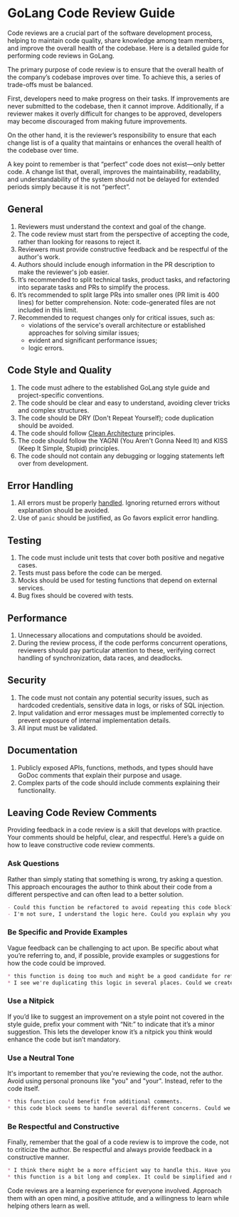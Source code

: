# GoLang Code Review Guide

Code reviews are a crucial part of the software development process, helping to maintain code quality, share knowledge among team members, and improve the overall health of the codebase. Here is a detailed guide for performing code reviews in GoLang.

The primary purpose of code review is to ensure that the overall health of the company’s codebase improves over time. To achieve this, a series of trade-offs must be balanced.

First, developers need to make progress on their tasks. If improvements are never submitted to the codebase, then it cannot improve. Additionally, if a reviewer makes it overly difficult for changes to be approved, developers may become discouraged from making future improvements.

On the other hand, it is the reviewer’s responsibility to ensure that each change list is of a quality that maintains or enhances the overall health of the codebase over time.

A key point to remember is that “perfect” code does not exist—only better code. A change list that, overall, improves the maintainability, readability, and understandability of the system should not be delayed for extended periods simply because it is not “perfect”.


## General

1. Reviewers must understand the context and goal of the change.
2. The code review must start from the perspective of accepting the code, rather than looking for reasons to reject it.
3. Reviewers must provide constructive feedback and be respectful of the author's work.
4. Authors should include enough information in the PR description to make the reviewer's job easier.
5. It’s recommended to split technical tasks, product tasks, and refactoring into separate tasks and PRs to simplify the process.
6. It’s recommended to split large PRs into smaller ones (PR limit is 400 lines) for better comprehension. Note: code-generated files are not included in this limit.
7. Recommended to request changes only for critical issues, such as:
    * violations of the service's overall architecture or established approaches for solving similar issues;
    * evident and significant performance issues;
    * logic errors.


## Code Style and Quality

1. The code must adhere to the established GoLang style guide and project-specific conventions.
2. The code should be clear and easy to understand, avoiding clever tricks and complex structures.
3. The code should be DRY (Don't Repeat Yourself); code duplication should be avoided.
4. The code should follow [Clean Architecture](https://blog.cleancoder.com/uncle-bob/2012/08/13/the-clean-architecture.html) principles.
5. The code should follow the YAGNI (You Aren't Gonna Need It) and KISS (Keep It Simple, Stupid) principles.
6. The code should not contain any debugging or logging statements left over from development.


## Error Handling

1. All errors must be properly [handled](./programming-practices.md#error-handling). Ignoring returned errors without explanation should be avoided.
2. Use of `panic` should be justified, as Go favors explicit error handling.


## Testing

1. The code must include unit tests that cover both positive and negative cases.
2. Tests must pass before the code can be merged.
3. Mocks should be used for testing functions that depend on external services.
4. Bug fixes should be covered with tests.


## Performance

1. Unnecessary allocations and computations should be avoided.
2. During the review process, if the code performs concurrent operations, reviewers should pay particular attention to these, verifying correct handling of synchronization, data races, and deadlocks.


## Security

1. The code must not contain any potential security issues, such as hardcoded credentials, sensitive data in logs, or risks of SQL injection.
2. Input validation and error messages must be implemented correctly to prevent exposure of internal implementation details.
3. All input must be validated.


## Documentation

1. Publicly exposed APIs, functions, methods, and types should have GoDoc comments that explain their purpose and usage.
2. Complex parts of the code should include comments explaining their functionality.


## Leaving Code Review Comments

Providing feedback in a code review is a skill that develops with practice. Your comments should be helpful, clear, and respectful. Here’s a guide on how to leave constructive code review comments.


### Ask Questions

Rather than simply stating that something is wrong, try asking a question. This approach encourages the author to think about their code from a different perspective and can often lead to a better solution.

```markdown
- Could this function be refactored to avoid repeating this code block?
- I'm not sure, I understand the logic here. Could you explain why you chose this approach?
```


### Be Specific and Provide Examples

Vague feedback can be challenging to act upon. Be specific about what you’re referring to, and, if possible, provide examples or suggestions for how the code could be improved.

```markdown
* this function is doing too much and might be a good candidate for refactoring. Perhaps we could extract this logic into a separate function?
* I see we're duplicating this logic in several places. Could we create a utility function to handle this?
```

### Use a Nitpick

If you’d like to suggest an improvement on a style point not covered in the style guide, prefix your comment with “Nit:” to indicate that it’s a minor suggestion. This lets the developer know it’s a nitpick you think would enhance the code but isn’t mandatory.


### Use a Neutral Tone

It's important to remember that you're reviewing the code, not the author. Avoid using personal pronouns like "you" and "your". Instead, refer to the code itself.

```markdown
* this function could benefit from additional comments.
* this code block seems to handle several different concerns. Could we split it into separate functions for clarity?
```


### Be Respectful and Constructive

Finally, remember that the goal of a code review is to improve the code, not to criticize the author. Be respectful and always provide feedback in a constructive manner.

```markdown
* I think there might be a more efficient way to handle this. Have you considered using a map instead of a slice?
* this function is a bit long and complex. It could be simplified and made easier to read by splitting it into smaller functions.
```

Code reviews are a learning experience for everyone involved. Approach them with an open mind, a positive attitude, and a willingness to learn while helping others learn as well.
